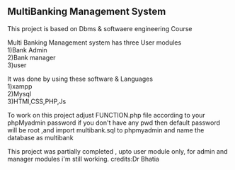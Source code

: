 ## MultiBanking Management System


This project is based on Dbms & softwaere engineering Course
 
Multi Banking Management system has three User modules <br>
1)Bank Admin<br>
2)Bank manager<br>
3)user <br>

It was done by using these software & Languages<br>
1)xampp <br>
2)Mysql <br>
3)HTMl,CSS,PHP,Js <br>

To work on this project adjust FUNCTION.php file according to your phpMyadmin password if you don't have any pwd then  default password will be root ,and import multibank.sql to phpmyadmin and name the database as multibank

This project was partially completed , upto user module only, for admin and manager modules
i'm still working.
credits:Dr Bhatia
